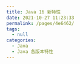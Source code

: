 ```yaml
---
title: Java 16 新特性
date: 2021-10-27 11:23:33
permalink: /pages/4e6462/
tags: 
  - null
categories: 
  - Java
  - Java 各版本特性
---
```

